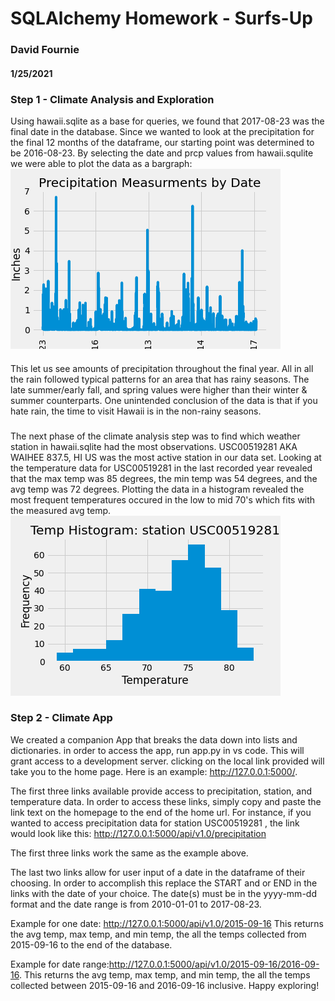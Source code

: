# SQLAlchemy Homework - Surfs-Up
### David Fournie
#### 1/25/2021

####
### Step 1 - Climate Analysis and Exploration
Using hawaii.sqlite as a base for queries, we found that 2017-08-23 was the final date in the database. Since we wanted to look at the precipitation for the final 12 months of the dataframe, our starting point was determined to be 2016-08-23. By selecting the date and prcp values from hawaii.squlite we were able to plot the data as a bargraph:
![Precipitation Measurements](output/Precipitation_Measurements.png)
 ####
 This let us see amounts of precipitation throughout the final year. All in all the rain followed typical patterns for an area that has rainy seasons. The late summer/early fall, and spring values were higher than their winter & summer counterparts. One unintended conclusion of the data is that if you hate rain, the time to visit Hawaii is in the non-rainy seasons.
 ###
The next phase of the climate analysis step was to find which weather station in hawaii.sqlite had the most observations. USC00519281 AKA WAIHEE 837.5, HI US was the most active station in our data set. Looking at the temperature data  for USC00519281 in the last recorded year revealed that the max temp was 85 degrees, the min temp was 54 degrees, and the avg temp was 72 degrees. Plotting the data in a histogram revealed the most frequent temperatures occured in the low to mid 70's which fits with the measured avg temp.
![Temperature Histogram](output/Temperature_Histogram.png)

####
### Step 2 - Climate App
We created a companion App that breaks the data down into lists and dictionaries.
in order to access the app, run  app.py in vs code. This will grant access to a development server. clicking on the local link provided will take you to the home page. Here is an example: http://127.0.0.1:5000/.

The first three links available provide access to precipitation, station, and temperature data. In order to access these links, simply copy and paste the link text on the homepage to the end of the home url. For instance, if you wanted to access precipitation data for station USC00519281 , the link would look like this: http://127.0.0.1:5000/api/v1.0/precipitation

The first three links work the same as the example above.

The last two links allow for user input of a date in the dataframe of their choosing. In order to accomplish this replace the START and or END in the links with the date of your choice. The date(s) must be in the yyyy-mm-dd format and the date range is from 2010-01-01 to 2017-08-23. 

Example for one date: http://127.0.0.1:5000/api/v1.0/2015-09-16 
This returns the avg temp, max temp, and min temp, the all the temps collected from 2015-09-16 to the end of the database.

Example for date range:http://127.0.0.1:5000/api/v1.0/2015-09-16/2016-09-16.
This returns the avg temp, max temp, and min temp, the all the temps collected between 2015-09-16 and 2016-09-16 inclusive. Happy exploring!
